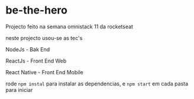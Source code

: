 # be-the-hero

Projecto feito na semana omnistack 11 da rocketseat

neste  projecto usou-se as tec's

NodeJs - Bak End

ReactJs - Front End Web

React Native - Front End Mobile

rode  `npm instal` para instalar as dependencias,
e `npm start` em cada pasta para iniciar
